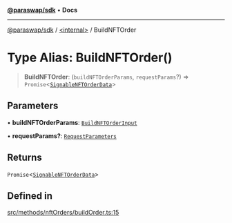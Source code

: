 [**@paraswap/sdk**](../../README.md) • **Docs**

***

[@paraswap/sdk](../../globals.md) / [\<internal\>](../README.md) / BuildNFTOrder

# Type Alias: BuildNFTOrder()

> **BuildNFTOrder**: (`buildNFTOrderParams`, `requestParams`?) => `Promise`\<[`SignableNFTOrderData`](../../type-aliases/SignableNFTOrderData.md)\>

## Parameters

• **buildNFTOrderParams**: [`BuildNFTOrderInput`](../../type-aliases/BuildNFTOrderInput.md)

• **requestParams?**: [`RequestParameters`](RequestParameters.md)

## Returns

`Promise`\<[`SignableNFTOrderData`](../../type-aliases/SignableNFTOrderData.md)\>

## Defined in

[src/methods/nftOrders/buildOrder.ts:15](https://github.com/paraswap/paraswap-sdk/blob/master/src/methods/nftOrders/buildOrder.ts#L15)
